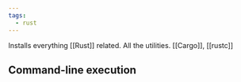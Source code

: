 ```yaml
---
tags:
  - rust
---
```

Installs everything [[Rust]] related. All the utilities.
[[Cargo]], [[rustc]]

## Command-line execution

